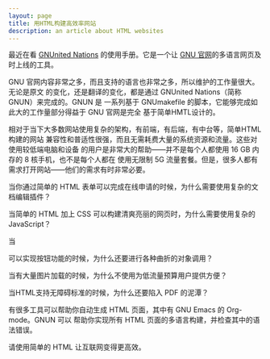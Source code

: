 ```yaml
---
layout: page
title: 用HTML构建高效率网站
description: an article about HTML websites
---
```



最近在看 [GNUnited
Nations](https://www.gnu.org/software/trans-coord/manual/gnun/gnun.html#Introduction)
的使用手册。它是一个让 [GNU 官网](https://www.gnu.org)的多语言网页及时上线的工具。

GNU 官网内容非常之多，而且支持的语言也非常之多，所以维护的工作量很大。无论是原文
的变化，还是翻译的变化，都是通过 GNUnited Nations（简称 GNUN）来完成的。GNUN 是
一系列基于 GNUmakefile 的脚本，它能够完成如此大的工作量部分得益于 GNU 官网是完全
基于简单HMTL设计的。

相对于当下大多数网站使用复杂的架构，有前端，有后端，有中台等，简单HTML构建的网站
兼容性和普适性很强，而且无需耗费大量的系统资源和流量。这些对使用较低端电脑和设备
的用户是非常大的帮助——并不是每个人都使用 16 GB 内存的 8 核手机，也不是每个人都在
使用无限制 5G 流量套餐。但是，很多人都有需求打开网站——他们的需求有时非常必要。

当你通过简单的 HTML 表单可以完成在线申请的时候，为什么需要使用复杂的文档编辑插件？

当简单的 HTML 加上 CSS 可以构建清爽亮丽的网页时，为什么需要使用复杂的 JavaScript？

当<div>可以实现按钮功能的时候，为什么还要进行各种曲折的对象调用？

当有大量图片加载的时候，为什么不使用<alt>为低流量预算用户提供方便？

当HTML支持无障碍标准的时候，为什么还要陷入 PDF 的泥潭？

有很多工具可以帮助你自动生成 HTML 页面，其中有 GNU Emacs 的 Org-mode。GNUN 可以
帮助你实现所有 HTML 页面的多语言构建，并检查其中的语法错误。

请使用简单的 HTML 让互联网变得更高效。
